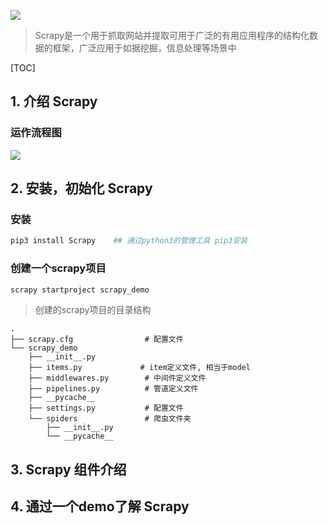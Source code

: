 ![](http://qiniu.mcgoldfish.com/image/1/oyr2vIINTnK5ZZykUIaffzQYGk4oLuZ5Zf3epHKG.png )



> Scrapy是一个用于抓取网站并提取可用于广泛的有用应用程序的结构化数据的框架，广泛应用于如据挖掘，信息处理等场景中 



[TOC]

## 1. 介绍 **Scrapy**

### 运作流程图





![](http://qiniu.mcgoldfish.com/image/1/MtMV070a5cY13NlaCekqTqB7Bqd7nZmlJDYA83Qs.png)



## 2. 安装，初始化 **Scrapy**

### 安装

``` bash
pip3 install Scrapy    ## 通过python3的管理工具 pip3安装
```



### 创建一个scrapy项目

``` bash
scrapy startproject scrapy_demo
```



> 创建的scrapy项目的目录结构

``` 
.
├── scrapy.cfg                # 配置文件
└── scrapy_demo
    ├── __init__.py
    ├── items.py			 # item定义文件, 相当于model
    ├── middlewares.py        # 中间件定义文件
    ├── pipelines.py          # 管道定义文件  
    ├── __pycache__
    ├── settings.py           # 配置文件
    └── spiders               # 爬虫文件夹
        ├── __init__.py
        └── __pycache__
```



## 3. **Scrapy** 组件介绍

## 4. 通过一个demo了解 **Scrapy**